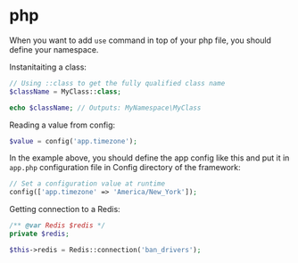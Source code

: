 # php

When you want to add `use` command in top of your php file, you should define your namespace.

Instanitaiting a class:
```php
// Using ::class to get the fully qualified class name
$className = MyClass::class;

echo $className; // Outputs: MyNamespace\MyClass
```

Reading a value from config:
```php
$value = config('app.timezone');
```

In the example above, you should define the app config like this and put it in `app.php` configuration file in Config directory of the framework:
```php
// Set a configuration value at runtime
config(['app.timezone' => 'America/New_York']);
```
Getting connection to a Redis:
```php
/** @var Redis $redis */
private $redis;

$this->redis = Redis::connection('ban_drivers');
```